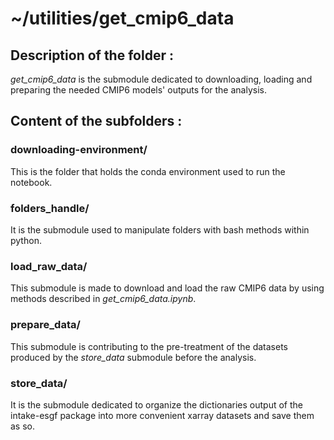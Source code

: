 # ~/utilities/get_cmip6_data

## Description of the folder :

*get_cmip6_data* is the submodule dedicated to downloading, loading and preparing the needed CMIP6 models' outputs for the analysis.

## Content of the subfolders :

### downloading-environment/

This is the folder that holds the conda environment used to run the notebook.

### folders_handle/

It is the submodule used to manipulate folders with bash methods within python.

### load_raw_data/

This submodule is made to download and load the raw CMIP6 data by using methods described in *get_cmip6_data.ipynb*.

### prepare_data/

This submodule is contributing to the pre-treatment of the datasets produced by the *store_data* submodule before the analysis.

### store_data/

It is the submodule dedicated to organize the dictionaries output of the intake-esgf package into more convenient xarray datasets and save them as so.







